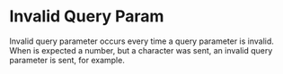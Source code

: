 # Invalid Query Param

Invalid query parameter occurs every time a query parameter is invalid. When is expected a number, but a character was sent, an invalid query parameter is sent, for example.